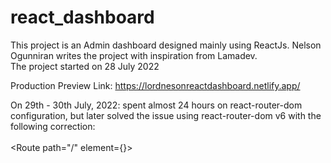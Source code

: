 # react_dashboard
This project is an Admin dashboard designed mainly using ReactJs. Nelson Ogunniran writes the project with inspiration from Lamadev.<br> 
The project started on 28 July 2022 <br>

Production Preview Link: https://lordnesonreactdashboard.netlify.app/

On 29th - 30th July, 2022: spent almost 24 hours on react-router-dom configuration, but later solved the issue using react-router-dom v6 with the following correction:
<BrowserRouter><br>
<Routes><br>
<Route path="/" element={<Home />}></Route> <br>
</Routes><br>
</BrowserRouter><br>
